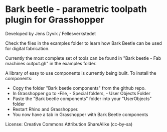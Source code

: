 # Bark beetle - parametric toolpath plugin for Grasshopper

Developed by Jens Dyvik / Fellesverkstedet

Check the files in the examples folder to learn how Bark Beetle can be used for digital fabrication.

Currently the most complete set of tools can be found in "Bark beetle - Fab machines output.gh" in the examples folder.

A library of easy to use components is currently being built. To install the components:

- Copy the folder "Bark beetle components" from the github repo.
- In Grasshopper go to -File, - Special folders, - User Objects Folder
- Paste the "Bark beetle components" folder into your "UserObjects" folder
- Restart Rhino and Grasshopper.
- You now have a tab in Grasshopper with Bark Beetle components

License: Creative Commons Attribution ShareAlike (cc-by-sa)



